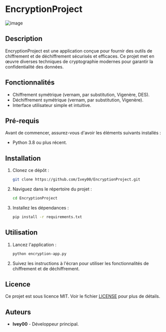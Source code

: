 # EncryptionProject
![image](https://github.com/user-attachments/assets/177557ed-1fcb-466a-9147-f98009d8e8b8)

## Description
EncryptionProject est une application conçue pour fournir des outils de chiffrement et de déchiffrement sécurisés et efficaces. Ce projet met en œuvre diverses techniques de cryptographie modernes pour garantir la confidentialité des données.

## Fonctionnalités
- Chiffrement symétrique (vernam, par substitution, Vigenère, DES).
- Déchiffrement symétrique (vernam, par substitution, Vigenère).
- Interface utilisateur simple et intuitive.


## Pré-requis
Avant de commencer, assurez-vous d'avoir les éléments suivants installés :
- Python 3.8 ou plus récent.


## Installation
1. Clonez ce dépôt :
   ```bash
   git clone https://github.com/Ivey00/EncryptionProject.git
   ```
2. Naviguez dans le répertoire du projet :
   ```bash
   cd EncryptionProject
   ```
3. Installez les dépendances :
   ```bash
   pip install -r requirements.txt
   ```

## Utilisation
1. Lancez l'application :
   ```bash
   python encryption-app.py
   ```
2. Suivez les instructions à l'écran pour utiliser les fonctionnalités de chiffrement et de déchiffrement.

## Licence
Ce projet est sous licence MIT. Voir le fichier [LICENSE](LICENSE) pour plus de détails.

## Auteurs
- **Ivey00** - Développeur principal.

